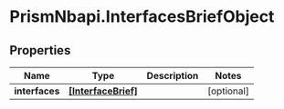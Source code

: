 # PrismNbapi.InterfacesBriefObject

## Properties
Name | Type | Description | Notes
------------ | ------------- | ------------- | -------------
**interfaces** | [**[InterfaceBrief]**](InterfaceBrief.md) |  | [optional] 


